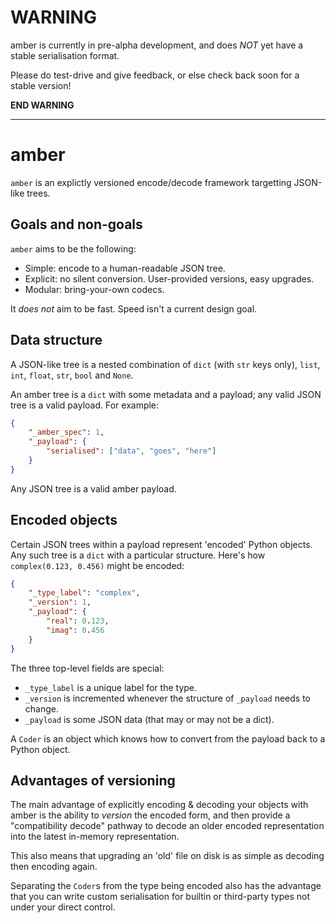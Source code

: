# **WARNING** 
amber is currently in pre-alpha development, and does _NOT_ yet have a
    stable serialisation format.

Please do test-drive and give feedback, or else check back soon for a stable version!

**END WARNING**   

---

# amber
`amber` is an explictly versioned encode/decode framework targetting JSON-like trees.

## Goals and non-goals
`amber` aims to be the following:
- Simple: encode to a human-readable JSON tree.
- Explicit: no silent conversion. User-provided versions, easy upgrades.
- Modular: bring-your-own codecs.

It _does not_ aim to be fast. Speed isn't a current design goal.

## Data structure
A JSON-like tree is a nested combination of `dict` (with `str` keys only), `list`, `int`,
`float`, `str`, `bool` and `None`.

An amber tree is a `dict` with some metadata and a payload; any valid JSON tree is a valid
payload. For example:
```json
{
    "_amber_spec": 1,
    "_payload": {
        "serialised": ["data", "goes", "here"]
    }
}
```

Any JSON tree is a valid amber payload.

## Encoded objects
Certain JSON trees within a payload represent 'encoded' Python objects. Any such tree
is a `dict` with a particular structure. Here's how `complex(0.123, 0.456)` might be
encoded:
```json
{
    "_type_label": "complex",
    "_version": 1,
    "_payload": {
        "real": 0.123,
        "imag": 0.456
    }
}
```
The three top-level fields are special:
- `_type_label` is a unique label for the type.
- `_version` is incremented whenever the structure of `_payload` needs to change.
- `_payload` is some JSON data (that may or may not be a dict).

A `Coder` is an object which knows how to convert from the payload back to a Python
object.


## Advantages of versioning
The main advantage of explicitly encoding & decoding your objects with amber is the
ability to _version_ the encoded form, and then provide a "compatibility decode" pathway
to decode an older encoded representation into the latest in-memory representation.

This also means that upgrading an 'old' file on disk is as simple as decoding then
encoding again.

Separating the `Coder`s from the type being encoded also has the advantage that you can
write custom serialisation for builtin or third-party types not under your direct
control.
